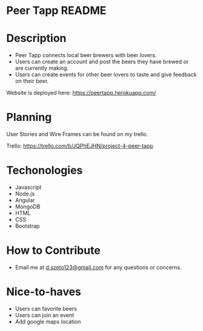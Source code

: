 # Peer Tapp README

# Description

* Peer Tapp connects local beer brewers with beer lovers. 
* Users can create an account and post the beers they have brewed or are currently making.
* Users can create events for other beer lovers to taste and give feedback on their beer.

Website is deployed here: https://peertapp.herokuapp.com/

# Planning

User Stories and Wire Frames can be found on my trello.

Trello: https://trello.com/b/JQPhEJHN/project-4-peer-tapp

# Techonologies
* Javascript 
* Node.js
* Angular
* MongoDB
* HTML
* CSS
* Bootstrap


# How to Contribute

* Email me at d.szeto123@gmail.com for any questions or concerns.


# Nice-to-haves
* Users can favorite beers
* Users can join an event
* Add google maps location

